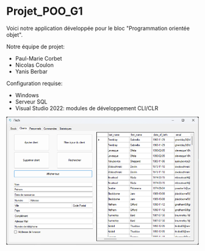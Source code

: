 # Projet_POO_G1

Voici notre application développée pour le bloc "Programmation orientée objet".

Notre équipe de projet:
  - Paul-Marie Corbet
  - Nicolas Coulon
  - Yanis Berbar

Configuration requise:
- Windows
- Serveur SQL
- Visual Studio 2022: modules de développement CLI/CLR

![alt text](https://github.com/Pm-Corbet/Projet_POO_G1/blob/master/img.png?raw=true)
